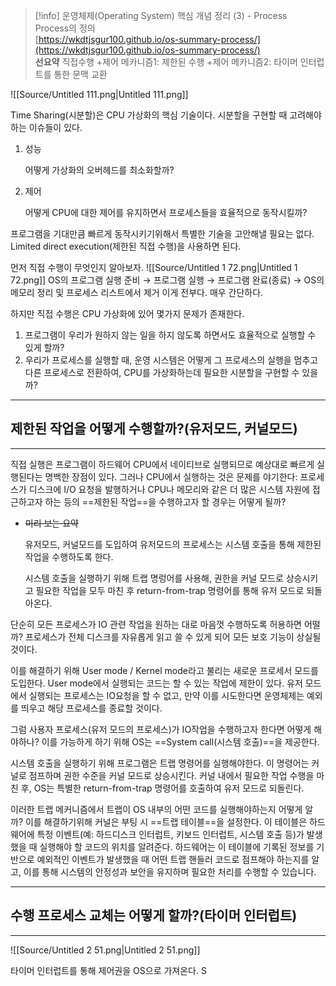 > [!info] 운영체제(Operating System) 핵심 개념 정리 (3) - Process  
> Process의 정의  
> [https://wkdtjsgur100.github.io/os-summary-process/](https://wkdtjsgur100.github.io/os-summary-process/)  
**선요약**
직접수행
+제어 메카니즘1: 제한된 수행
+제어 메카니즘2: 타이머 인터럽트를 통한 문맥 교환
  
![[Source/Untitled 111.png|Untitled 111.png]]
  
  
  
Time Sharing(시분할)은 CPU 가상화의 핵심 기술이다.
시분할을 구현할 때 고려해야하는 이슈들이 있다.
1. 성능
    
    어떻게 가상화의 오버헤드를 최소화할까?
    
2. 제어
    
    어떻게 CPU에 대한 제어를 유지하면서 프로세스들을 효율적으로 동작시킬까?
    
      
    
프로그램을 기대만큼 빠르게 동작시키기위해서 특별한 기술을 고안해낼 필요는 없다.
Limited direct execution(제한된 직접 수행)을 사용하면 된다.
  
먼저 직접 수행이 무엇인지 알아보자.
![[Source/Untitled 1 72.png|Untitled 1 72.png]]
OS의 프로그램 실행 준비 → 프로그램 실행 → 프로그램 완료(종료) → OS의 메모리 정리 및 프로세스 리스트에서 제거
이게 전부다. 매우 간단하다.
  
하지만 직접 수행은 CPU 가상화에 있어 몇가지 문제가 존재한다.
1. 프로그램이 우리가 원하지 않는 일을 하지 않도록 하면서도 효율적으로 실행할 수 있게 할까?
2. 우리가 프로세스를 실행할 때, 운영 시스템은 어떻게 그 프로세스의 실행을 멈추고 다른 프로세스로 전환하여, CPU를 가상화하는데 필요한 시분할을 구현할 수 있을까?
  
---
## 제한된 작업을 어떻게 수행할까?(유저모드, 커널모드)
---
직접 실행은 프로그램이 하드웨어 CPU에서 네이티브로 실행되므로 예상대로 빠르게 실행된다는 명백한 장점이 있다.
그러나 CPU에서 실행하는 것은 문제를 야기한다: 프로세스가 디스크에 I/O 요청을 발행하거나 CPU나 메모리와 같은 더 많은 시스템 자원에 접근하고자 하는 등의 ==제한된 작업==을 수행하고자 할 경우는 어떻게 될까?
- ~~미리 보는 요약~~
    
    유저모드, 커널모드를 도입하여 유저모드의 프로세스는 시스템 호출을 통해 제한된 작업을 수행하도록 한다.
    
    시스템 호출을 실행하기 위해 트랩 명렁어를 사용해, 권한을 커널 모드로 상승시키고 필요한 작업을 모두 마친 후 return-from-trap 명령어를 통해 유저 모드로 되돌아온다.
    
  
단순히 모든 프로세스가 IO 관련 작업을 원하는 대로 마음껏 수행하도록 허용하면 어떨까?
프로세스가 전체 디스크를 자유롭게 읽고 쓸 수 있게 되어 모든 보호 기능이 상실될 것이다.
  
이를 해결하기 위해 User mode / Kernel mode라고 불리는 새로운 프로세서 모드를 도입한다.
User mode에서 실행되는 코드는 할 수 있는 작업에 제한이 있다.
유저 모드에서 실행되는 프로세스는 IO요청을 할 수 없고, 만약 이를 시도한다면 운영체제는 예외를 띄우고 해당 프로세스를 종료할 것이다.
  
그럼 사용자 프로세스(유저 모드의 프로세스)가 IO작업을 수행하고자 한다면 어떻게 해야하나?
이를 가능하게 하기 위해 OS는 ==System call(시스템 호출)==을 제공한다.
  
시스템 호출을 실행하기 위해 프로그램은 트랩 명령어를 실행해야한다.
이 명령어는 커널로 점프하며 권한 수준을 커널 모드로 상승시킨다.
커널 내에서 필요한 작업 수행을 마친 후, OS는 특별한 return-from-trap 명령어를 호출하여 유저 모드로 되돌린다.
  
이러한 트랩 메커니즘에서 트랩이 OS 내부의 어떤 코드를 실행해야하는지 어떻게 알까?
이를 해결하기위해 커널은 부팅 시 ==트랩 테이블==을 설정한다.
이 테이블은 하드웨어에 특정 이벤트(예: 하드디스크 인터럽트, 키보드 인터럽트, 시스템 호출 등)가 발생했을 때 실행해야 할 코드의 위치를 알려준다.
하드웨어는 이 테이블에 기록된 정보를 기반으로 예외적인 이벤트가 발생했을 때 어떤 트랩 핸들러 코드로 점프해야 하는지를 알고, 이를 통해 시스템의 안정성과 보안을 유지하며 필요한 처리를 수행할 수 있습니다.
  
---
## 수행 프로세스 교체는 어떻게 할까?(타이머 인터럽트)
---
![[Source/Untitled 2 51.png|Untitled 2 51.png]]
  
타이머 인터럽트를 통해 제어권을 OS으로 가져온다.
S